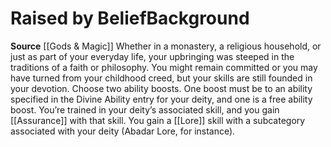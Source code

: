 ﻿---
ability: null
ability_boost: null
feat: '[[DATABASE/feat/Assurance|Assurance]]'
id: '132'
name: Raised by Belief
prerequisite: null
rarity: Common
skill:
- '[[DATABASE/skill/Lore|Lore]] skill with a subcategory associated with your deity(Abadar
  Lore'
- for instance).
source: '[[DATABASE/source/Gods & Magic|Gods & Magic]]'
subcategory: general
trait: null
type: Background

---
# Raised by Belief<span class="item-type">Background</span>

**Source** [[Gods & Magic]] 
Whether in a monastery, a religious household, or just as part of your everyday life, your upbringing was steeped in the traditions of a faith or philosophy. You might remain committed or you may have turned from your childhood creed, but your skills are still founded in your devotion.
 Choose two ability boosts. One boost must be to an ability specified in the Divine Ability entry for your deity, and one is a free ability boost.
 You’re trained in your deity’s associated skill, and you gain [[Assurance]] with that skill. You gain a [[Lore]] skill with a subcategory associated with your deity (Abadar Lore, for instance).